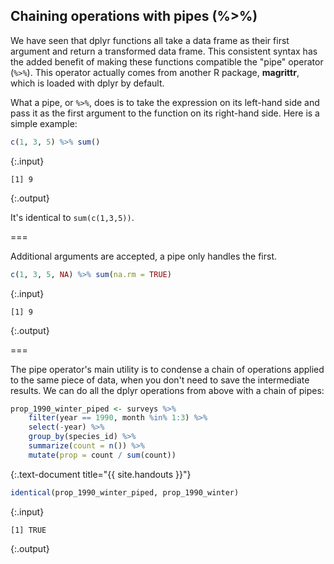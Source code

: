 ---
---

## Chaining operations with pipes (%>%)

<aside class="notes" markdown="block">

We have seen that dplyr functions all take a data frame as their first argument and return a transformed data frame. This consistent syntax has the added benefit of making these functions compatible the "pipe" operator (`%>%`). This operator actually comes from another R package, **magrittr**, which is loaded with dplyr by default.

</aside>

What a pipe, or `%>%`, does is to take the expression on its left-hand side and pass it as the first argument to the function on its right-hand side. Here is a simple example:


~~~r
c(1, 3, 5) %>% sum()
~~~
{:.input}
~~~
[1] 9
~~~
{:.output}

It's identical to `sum(c(1,3,5))`.

===

Additional arguments are accepted, a pipe only handles the first.


~~~r
c(1, 3, 5, NA) %>% sum(na.rm = TRUE)
~~~
{:.input}
~~~
[1] 9
~~~
{:.output}

===

The pipe operator's main utility is to condense a chain of operations applied to the same piece of data, when you don't need to save the intermediate results. We can do all the dplyr operations from above with a chain of pipes:


~~~r
prop_1990_winter_piped <- surveys %>%
    filter(year == 1990, month %in% 1:3) %>% 
    select(-year) %>%
    group_by(species_id) %>%
    summarize(count = n()) %>%
    mutate(prop = count / sum(count))
~~~
{:.text-document title="{{ site.handouts }}"}


~~~r
identical(prop_1990_winter_piped, prop_1990_winter)
~~~
{:.input}
~~~
[1] TRUE
~~~
{:.output}

